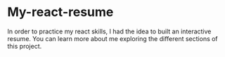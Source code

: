 # My-react-resume

In order to practice my react skills, I had the idea to built an interactive resume. You can learn more about me exploring the different sections of this project.

